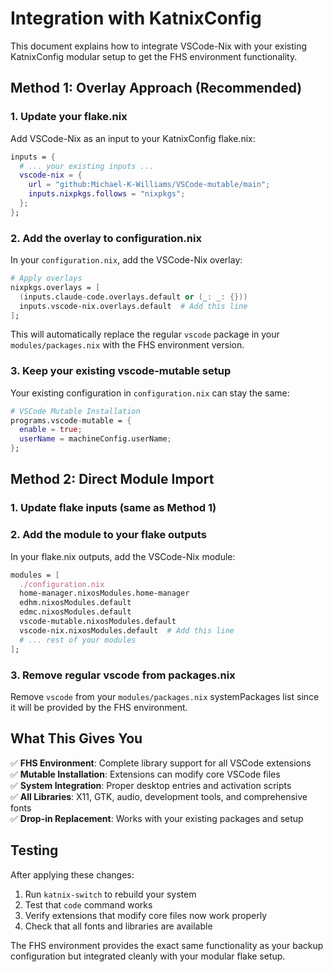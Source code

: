 # Integration with KatnixConfig

This document explains how to integrate VSCode-Nix with your existing KatnixConfig modular setup to get the FHS environment functionality.

## Method 1: Overlay Approach (Recommended)

### 1. Update your flake.nix

Add VSCode-Nix as an input to your KatnixConfig flake.nix:

```nix
inputs = {
  # ... your existing inputs ...
  vscode-nix = {
    url = "github:Michael-K-Williams/VSCode-mutable/main";
    inputs.nixpkgs.follows = "nixpkgs";
  };
};
```

### 2. Add the overlay to configuration.nix

In your `configuration.nix`, add the VSCode-Nix overlay:

```nix
# Apply overlays
nixpkgs.overlays = [
  (inputs.claude-code.overlays.default or (_: _: {}))
  inputs.vscode-nix.overlays.default  # Add this line
];
```

This will automatically replace the regular `vscode` package in your `modules/packages.nix` with the FHS environment version.

### 3. Keep your existing vscode-mutable setup

Your existing configuration in `configuration.nix` can stay the same:

```nix
# VSCode Mutable Installation
programs.vscode-mutable = {
  enable = true;
  userName = machineConfig.userName;
};
```

## Method 2: Direct Module Import

### 1. Update flake inputs (same as Method 1)

### 2. Add the module to your flake outputs

In your flake.nix outputs, add the VSCode-Nix module:

```nix
modules = [
  ./configuration.nix
  home-manager.nixosModules.home-manager
  edhm.nixosModules.default
  edmc.nixosModules.default
  vscode-mutable.nixosModules.default
  vscode-nix.nixosModules.default  # Add this line
  # ... rest of your modules
];
```

### 3. Remove regular vscode from packages.nix

Remove `vscode` from your `modules/packages.nix` systemPackages list since it will be provided by the FHS environment.

## What This Gives You

✅ **FHS Environment**: Complete library support for all VSCode extensions  
✅ **Mutable Installation**: Extensions can modify core VSCode files  
✅ **System Integration**: Proper desktop entries and activation scripts  
✅ **All Libraries**: X11, GTK, audio, development tools, and comprehensive fonts  
✅ **Drop-in Replacement**: Works with your existing packages and setup

## Testing

After applying these changes:

1. Run `katnix-switch` to rebuild your system
2. Test that `code` command works
3. Verify extensions that modify core files now work properly
4. Check that all fonts and libraries are available

The FHS environment provides the exact same functionality as your backup configuration but integrated cleanly with your modular flake setup.